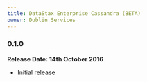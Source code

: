 ```yaml
---
title: DataStax Enterprise Cassandra (BETA)
owner: Dublin Services
---
```


### 0.1.0
**Release Date: 14th October 2016**

* Initial release